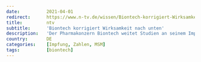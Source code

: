```yaml
---
date:          2021-04-01
redirect:      https://www.n-tv.de/wissen/Biontech-korrigiert-Wirksamkeit-nach-unten-article22466095.html
title:         ntv
subtitle:      'Biontech korrigiert Wirksamkeit nach unten'
description:   'Der Pharmakonzern Biontech weitet Studien an seinem Impfstoff aus. Die neuen Daten sollen eine reguläre Zulassung in den USA ermöglichen. Allerdings muss das Mainzer Unternehmen durch die neuen Ergebnisse die Wirksamkeit korrigieren.'
country:       DE
categories:    [Impfung, Zahlen, MSM]
tags:          [biontech]
---
```

